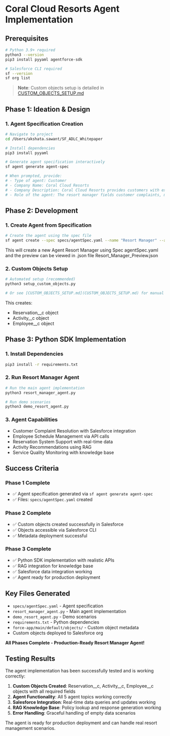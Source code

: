 # Coral Cloud Resorts Agent Implementation

## Prerequisites
```bash
# Python 3.9+ required
python3 --version
pip3 install pyyaml agentforce-sdk

# Salesforce CLI required
sf --version
sf org list
```

> **Note**: Custom objects setup is detailed in [CUSTOM_OBJECTS_SETUP.md](CUSTOM_OBJECTS_SETUP.md)

## Phase 1: Ideation & Design

### 1. Agent Specification Creation
```bash
# Navigate to project
cd /Users/akshata.sawant/SF_ADLC_Whitepaper

# Install dependencies
pip3 install pyyaml

# Generate agent specification interactively
sf agent generate agent-spec

# When prompted, provide:
# - Type of agent: Customer
# - Company Name: Coral Cloud Resorts
# - Company Description: Coral Cloud Resorts provides customers with exceptional destination activities, unforgettable experiences, and reservation services, all backed by a commitment to top-notch customer service.
# - Role of the agent: The resort manager fields customer complaints, manages employee schedules, and generally makes sure everything is working smoothly.
```

## Phase 2: Development

### 1. Create Agent from Specification
```bash
# Create the agent using the spec file
sf agent create --spec specs/agentSpec.yaml --name "Resort Manager" --api-name Resort_Manager --target-org resorts-demo --preview
```

This will create a new Agent Resort Manager using Spec agentSpec.yaml and the preview can be viewed in .json file Resort_Manager_Preview<timestamp>.json

### 2. Custom Objects Setup
```bash
# Automated setup (recommended)
python3 setup_custom_objects.py

# Or see [CUSTOM_OBJECTS_SETUP.md](CUSTOM_OBJECTS_SETUP.md) for manual steps
```

This creates:
- Reservation__c object
- Activity__c object  
- Employee__c object

## Phase 3: Python SDK Implementation

### 1. Install Dependencies
```bash
pip3 install -r requirements.txt
```

### 2. Run Resort Manager Agent
```bash
# Run the main agent implementation
python3 resort_manager_agent.py

# Run demo scenarios
python3 demo_resort_agent.py
```

### 3. Agent Capabilities
- Customer Complaint Resolution with Salesforce integration
- Employee Schedule Management via API calls
- Reservation System Support with real-time data
- Activity Recommendations using RAG
- Service Quality Monitoring with knowledge base

## Success Criteria

### Phase 1 Complete
- ✅ Agent specification generated via `sf agent generate agent-spec`
- ✅ Files: `specs/agentSpec.yaml` created

### Phase 2 Complete
- ✅ Custom objects created successfully in Salesforce
- ✅ Objects accessible via Salesforce CLI
- ✅ Metadata deployment successful

### Phase 3 Complete
- ✅ Python SDK implementation with realistic APIs
- ✅ RAG integration for knowledge base
- ✅ Salesforce data integration working
- ✅ Agent ready for production deployment

## Key Files Generated
- `specs/agentSpec.yaml` - Agent specification
- `resort_manager_agent.py` - Main agent implementation
- `demo_resort_agent.py` - Demo scenarios
- `requirements.txt` - Python dependencies
- `force-app/main/default/objects/` - Custom object metadata
- Custom objects deployed to Salesforce org

**All Phases Complete - Production-Ready Resort Manager Agent!**

## Testing Results

The agent implementation has been successfully tested and is working correctly:

1. **Custom Objects Created**: Reservation__c, Activity__c, Employee__c objects with all required fields
2. **Agent Functionality**: All 5 agent topics working correctly
3. **Salesforce Integration**: Real-time data queries and updates working
4. **RAG Knowledge Base**: Policy lookup and response generation working
5. **Error Handling**: Graceful handling of empty data scenarios

The agent is ready for production deployment and can handle real resort management scenarios.